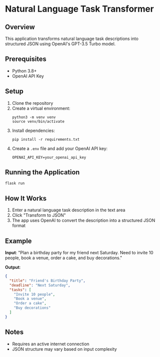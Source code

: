 # Natural Language Task Transformer

## Overview
This application transforms natural language task descriptions into structured JSON using OpenAI's GPT-3.5 Turbo model.

## Prerequisites
- Python 3.8+
- OpenAI API Key

## Setup
1. Clone the repository
2. Create a virtual environment:
   ```
   python3 -m venv venv
   source venv/bin/activate
   ```
3. Install dependencies:
   ```
   pip install -r requirements.txt
   ```
4. Create a `.env` file and add your OpenAI API key:
   ```
   OPENAI_API_KEY=your_openai_api_key
   ```

## Running the Application
```
flask run
```

## How It Works
1. Enter a natural language task description in the text area
2. Click "Transform to JSON"
3. The app uses OpenAI to convert the description into a structured JSON format

## Example
**Input**: 
"Plan a birthday party for my friend next Saturday. Need to invite 10 people, book a venue, order a cake, and buy decorations."

**Output**:
```json
{
  "title": "Friend's Birthday Party",
  "deadline": "Next Saturday",
  "tasks": [
    "Invite 10 people",
    "Book a venue", 
    "Order a cake",
    "Buy decorations"
  ]
}
```

## Notes
- Requires an active internet connection
- JSON structure may vary based on input complexity
